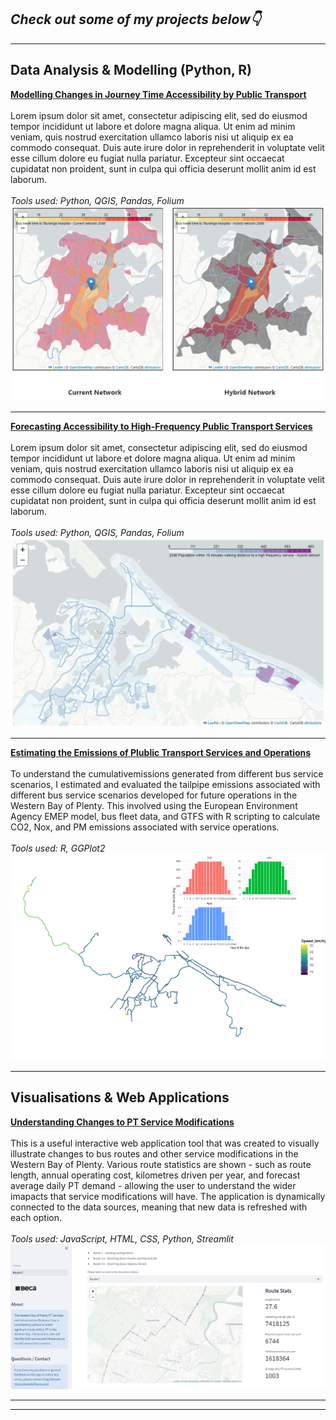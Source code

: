 ## _Check out some of my projects below👇_

---

## Data Analysis & Modelling (Python, R) 

**[Modelling Changes in Journey Time Accessibility by Public Transport](/sample_page)**
<br><br>
Lorem ipsum dolor sit amet, consectetur adipiscing elit, sed do eiusmod tempor incididunt ut labore et dolore magna aliqua. Ut enim ad minim veniam, quis nostrud exercitation ullamco laboris nisi ut aliquip ex ea commodo consequat. Duis aute irure dolor in reprehenderit in voluptate velit esse cillum dolore eu fugiat nulla pariatur. Excepteur sint occaecat cupidatat non proident, sunt in culpa qui officia deserunt mollit anim id est laborum.
<br><br>
_Tools used: Python, QGIS, Pandas, Folium_
<br>
<img src="images/accessibility.PNG?raw=true"/>

---
**[Forecasting Accessibility to High-Frequency Public Transport Services](/pdf/sample_presentation.pdf)**
<br><br>
Lorem ipsum dolor sit amet, consectetur adipiscing elit, sed do eiusmod tempor incididunt ut labore et dolore magna aliqua. Ut enim ad minim veniam, quis nostrud exercitation ullamco laboris nisi ut aliquip ex ea commodo consequat. Duis aute irure dolor in reprehenderit in voluptate velit esse cillum dolore eu fugiat nulla pariatur. Excepteur sint occaecat cupidatat non proident, sunt in culpa qui officia deserunt mollit anim id est laborum.
<br><br>
_Tools used: Python, QGIS, Pandas, Folium_
<br>
<img src="images/walking_time.PNG?raw=true"/>

---
**[Estimating the Emissions of Plublic Transport Services and Operations](http://example.com/)**
<br><br>
To understand the cumulativemissions generated from different bus service scenarios, I estimated and evaluated the tailpipe emissions associated with different bus service scenarios developed for future operations in the Western Bay of Plenty. This involved using the European Environment Agency EMEP model, bus fleet data, and GTFS with R scripting to calculate CO2, Nox, and PM emissions associated with service operations.
<br><br>
_Tools used: R, GGPlot2_
<br>
<img src="images/Rplot_combined.png?raw=true"/>

---

## Visualisations & Web Applications

**[Understanding Changes to PT Service Modifications](http://example.com/)**
<br><br>
This is a useful interactive web application tool that was created to visually illustrate changes to bus routes and other service modifications in the Western Bay of Plenty. Various route statistics are shown - such as route length, annual operating cost, kilometres driven per year, and forecast average daily PT demand - allowing the user to understand the wider imapacts that service modifications will have. The application is dynamically connected to the data sources, meaning that new data is refreshed with each option. 
<br><br>
_Tools used: JavaScript, HTML, CSS, Python, Streamlit_
<br>
<img src="images/bus_modifications.PNG?raw=true"/>

---




---

